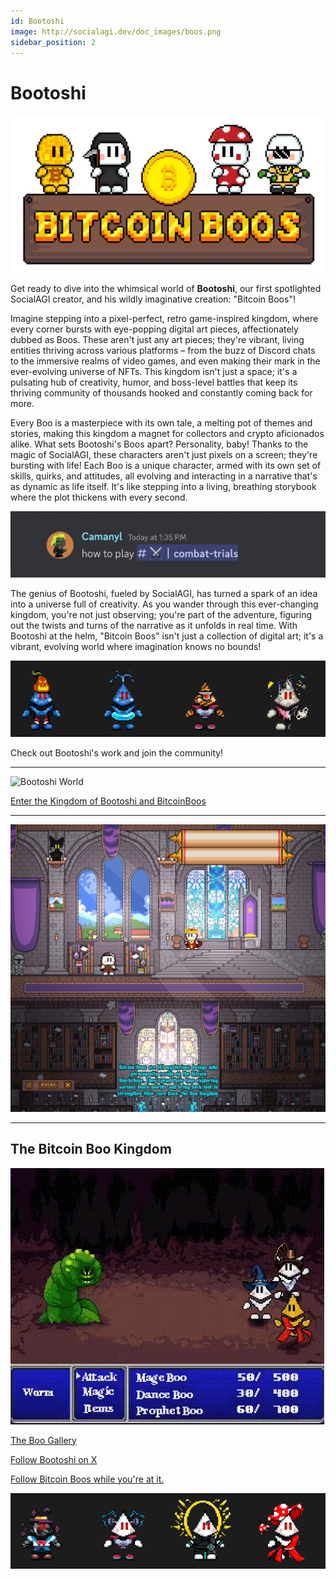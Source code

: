 ```yaml
---
id: Bootoshi
image: http://socialagi.dev/doc_images/boos.png
sidebar_position: 2
---
```


# Bootoshi

![Bitcoin Boos](images/BITCOIN_BOOS.png)

Get ready to dive into the whimsical world of **Bootoshi**, our first spotlighted SocialAGI creator, and his wildly imaginative creation: "Bitcoin Boos"!

Imagine stepping into a pixel-perfect, retro game-inspired kingdom, where every corner bursts with eye-popping digital art pieces, affectionately dubbed as Boos. These aren't just any art pieces; they're vibrant, living entities thriving across various platforms – from the buzz of Discord chats to the immersive realms of video games, and even making their mark in the ever-evolving universe of NFTs. This kingdom isn't just a space; it's a pulsating hub of creativity, humor, and boss-level battles that keep its thriving community of thousands hooked and constantly coming back for more.

Every Boo is a masterpiece with its own tale, a melting pot of themes and stories, making this kingdom a magnet for collectors and crypto aficionados alike. What sets Bootoshi's Boos apart? Personality, baby! Thanks to the magic of SocialAGI, these characters aren't just pixels on a screen; they're bursting with life! Each Boo is a unique character, armed with its own set of skills, quirks, and attitudes, all evolving and interacting in a narrative that's as dynamic as life itself. It's like stepping into a living, breathing storybook where the plot thickens with every second.

![Boo Chat - Discord](images/BooChat.gif)

The genius of Bootoshi, fueled by SocialAGI, has turned a spark of an idea into a universe full of creativity. As you wander through this ever-changing kingdom, you're not just observing; you're part of the adventure, figuring out the twists and turns of the narrative as it unfolds in real time. With Bootoshi at the helm, "Bitcoin Boos" isn't just a collection of digital art; it's a vibrant, evolving world where imagination knows no bounds!

![Bitcoin Boos](images/boos1.png)

Check out Bootoshi's work and join the community!

---

![Bootoshi World](images/bootoshiWorld.gif)

[Enter the Kingdom of Bootoshi and BitcoinBoos](https://bitcoinboos.com/)

---

![Bootoshi World](images/bootoshiWorld2.png)

---

## The Bitcoin Boo Kingdom

![Boo Discord](images/BooDiscord1.gif)

[The Boo Gallery](https://boos.gallery/)

[Follow Bootoshi on X](https://twitter.com/KingBootoshi)

[Follow Bitcoin Boos while you're at it.](https://twitter.com/BitcoinBoos)

![Bitcoin Boos](images/boos3.png)
